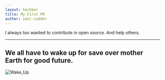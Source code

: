 ```yaml
---
layout: hackbar
title: My First PR
author: zeel-codder
---
```


I always too wanted to contribute in open source. And help others.

---

## We all have to wake up for save over mother Earth for good future.

![Wake_Up]({{site.baseurl}}/assets/images/zeel_codder.jpg)
